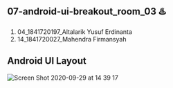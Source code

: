 ## 07-android-ui-breakout_room_03 ♨️

1. 04_1841720197_Altalarik Yusuf Erdinanta
2. 14_1841720027_Mahendra Firmansyah

## Android UI Layout

![Screen Shot 2020-09-29 at 14 39 17](https://user-images.githubusercontent.com/52413175/94528683-eeb7b700-0262-11eb-9c3c-9fa1cbe69edf.png)
